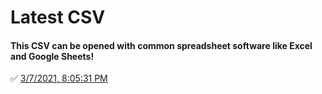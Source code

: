 # Latest CSV
#### This CSV can be opened with common spreadsheet software like Excel and Google Sheets!
✅ [3/7/2021, 8:05:31 PM](https://storage.googleapis.com/ptdp-staging.appspot.com/exports/canonical_facilities_1615165528245.csv)